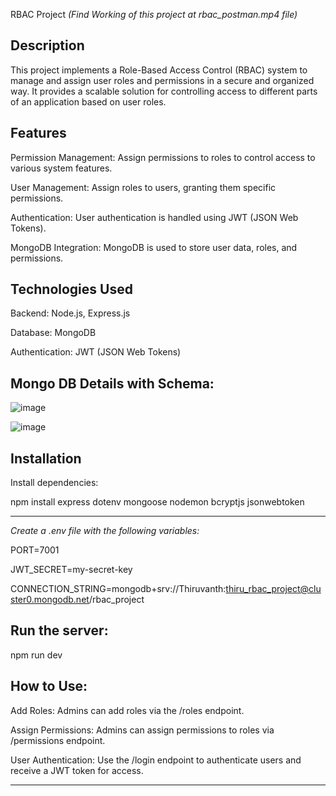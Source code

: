 RBAC Project _(Find Working of this project at rbac_postman.mp4 file)_

Description
-----------------------------------------------------------------------------------------------------------------------------------------------------------

This project implements a Role-Based Access Control (RBAC) system to manage and assign user roles and permissions in a secure and organized way. It provides a scalable solution for controlling access to different parts of an application based on user roles.


Features
-----------------------------------------------------------------------------------------------------------------------------------------------------------
Permission Management: Assign permissions to roles to control access to various system features.

User Management: Assign roles to users, granting them specific permissions.

Authentication: User authentication is handled using JWT (JSON Web Tokens).

MongoDB Integration: MongoDB is used to store user data, roles, and permissions.



Technologies Used
-----------------------------------------------------------------------------------------------------------------------------------------------------------
Backend: Node.js, Express.js

Database: MongoDB

Authentication: JWT (JSON Web Tokens)

Mongo DB Details with Schema:
-----------------------------------------------------------------------------------------------------------------------------------------------------------
![image](https://github.com/user-attachments/assets/4c294a80-b80c-4324-80eb-68208b084b37)

![image](https://github.com/user-attachments/assets/6f5896ec-35da-4789-9c9d-892ed7a33c43)



Installation
-----------------------------------------------------------------------------------------------------------------------------------------------------------
Install dependencies:

npm install express dotenv mongoose nodemon bcryptjs jsonwebtoken

-----------------------------------------------------------------------------------------------------------------------------------------------------------

*Create a .env file with the following variables:*

PORT=7001

JWT_SECRET=my-secret-key

CONNECTION_STRING=mongodb+srv://Thiruvanth:thiru_rbac_project@cluster0.mongodb.net/rbac_project


Run the server:
-----------------------------------------------------------------------------------------------------------------------------------------------------------
npm run dev


How to Use:
-----------------------------------------------------------------------------------------------------------------------------------------------------------
Add Roles: Admins can add roles via the /roles endpoint.

Assign Permissions: Admins can assign permissions to roles via /permissions endpoint.

User Authentication: Use the /login endpoint to authenticate users and receive a JWT token for access.

-----------------------------------------------------------------------------------------------------------------------------------------------------------
